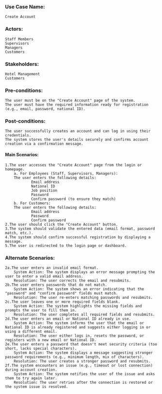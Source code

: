### Use Case Name:
    Create Account

### Actors:
    Staff Members
    Supervisors
    Managers
    Customers
### Stakeholders:
    Hotel Management
    Customers
### Pre-conditions:
    The user must be on the "Create Account" page of the system.
    The user must have the required information ready for registration (e.g., email, password, national ID).
### Post-conditions:
    The user successfully creates an account and can log in using their credentials.
    The system stores the user's details securely and confirms account creation via a confirmation message.
#### Main Scenarios:
    1.The user accesses the "Create Account" page from the login or homepage.
        a. For Employees (Staff, Supervisors, Managers):
        The user enters the following details:
                Email address
                National ID
                Job position
                Password
                Confirm password (to ensure they match)
        b. For Customers:
        The user enters the following details:
                Email address
                Password
                Confirm password
    2.The user should click the "Create Account" button.
    3.The system should validate the entered data (email format, password match, etc.).
    4.The system should confirm successful registration by displaying a message.
    5.The user is redirected to the login page or dashboard.
### Alternate Scenarios:
    2a.The user enters an invalid email format.
        System Action: The system displays an error message prompting the user to enter a valid email address.
        Resolution: The user corrects the email and resubmits.
    2b.The user enters passwords that do not match.
        System Action: The system shows an error indicating that the "password" and "confirm password" fields must match.
        Resolution: The user re-enters matching passwords and resubmits.
    2c.The user leaves one or more required fields blank.
        System Action: The system highlights the missing fields and prompts the user to fill them in.
        Resolution: The user completes all required fields and resubmits.
    2d.The user enters an email or National ID already in use.
        System Action: The system informs the user that the email or National ID is already registered and suggests either logging in or using a different email.
        Resolution: The user either logs in, resets the password, or registers with a new email or National ID.
    2e.The user enters a password that doesn't meet security criteria (too short, lacks special characters).
        System Action: The system displays a message suggesting stronger password requirements (e.g., minimum length, mix of characters).
        Resolution: The user creates a stronger password and resubmits.
    2f.The system encounters an issue (e.g., timeout or lost connection) during account creation.
        System Action: The system notifies the user of the issue and asks them to try again later.
        Resolution: The user retries after the connection is restored or the system issue is resolved.
